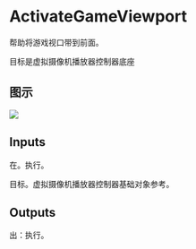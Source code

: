 # ActivateGameViewport

帮助将游戏视口带到前面。

目标是虚拟摄像机播放器控制器底座

## 图示

![]($-20221218-21271457.png)

## Inputs

在。执行。

目标。虚拟摄像机播放器控制器基础对象参考。  

## Outputs

出：执行。
